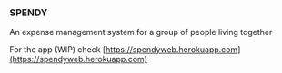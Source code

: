 ### SPENDY

An expense management system for a group of people living together

For the app (WIP) check [https://spendyweb.herokuapp.com](https://spendyweb.herokuapp.com)